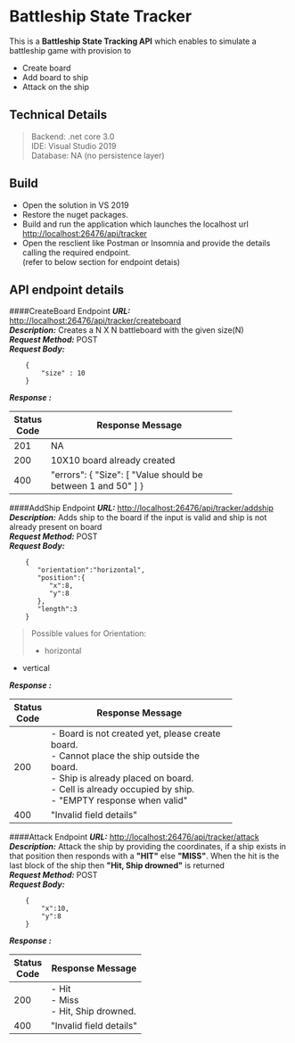 # Battleship State Tracker 

This is a <strong> Battleship State Tracking API</strong> which enables to simulate a battleship game with provision to <br>

- Create board<br>
- Add board to ship<br>
- Attack on the ship


## Technical Details

> Backend: .net core 3.0 <br>
> IDE: Visual Studio 2019 <br>
> Database: NA (no persistence layer)


## Build

- Open the solution in VS 2019
- Restore the nuget packages.
- Build and run the application which launches the localhost url<br>
 <a href="http://localhost:26476/api/tracker"> http://localhost:26476/api/tracker</a>
- Open the resclient like Postman or Insomnia and provide the details calling the required endpoint. <br>(refer to below section for endpoint detais)

## API endpoint details

####CreateBoard Endpoint
***URL:*** <a href="http://localhost:26476/api/tracker/createboard">http://localhost:26476/api/tracker/createboard</a><br>
***Description:*** Creates a N X N battleboard with the given size(N) <br> 
***Request Method:*** POST <br>
***Request Body:*** <br>

		{
			"size" : 10
		}

***Response :***

<table style="width: 400px;">
    <thead>
        <tr>
	<th style="width: 35px;">Status Code</td></th>
        <th>Response Message</td></th>
        </tr>
    </thead>
    <tbody>
        <tr>
	        <td>201</td>
	        <td >NA</td>
        </tr>
         <tr>
	        <td>200</td>
	        <td >10X10 board already created</td>
        </tr>
        <tr>
	        <td>400</td>
	        <td >"errors": {
        "Size": [
            "Value should be between 1 and 50"
        ]
    }</td>
    </tbody>
</table>


####AddShip Endpoint
***URL:*** <a href="http://localhost:26476/api/tracker/addship">http://localhost:26476/api/tracker/addship</a><br>
***Description:*** Adds ship to the board if the input is valid and ship is not already present on board <br> 
***Request Method:*** POST <br>
***Request Body:*** <br>

		{ 
		   "orientation":"horizontal",
		   "position":{ 
		      "x":8,
		      "y":8
		   },
		   "length":3
		}

>Possible values for Orientation:<br>
>
>- horizontal<br>
- vertical<br>


***Response :***

<table style="width: 400px;">
    <thead>
        <tr>
	<th style="width: 35px;">Status Code</td></th>
        <th>Response Message</td></th>
        </tr>
    </thead>
    <tbody>
        <tr>
	        <td>200</td>
	        <td > - Board is not created yet, please create board.<br>
				  - Cannot place the ship outside the board.<br>
				  - Ship is already placed on board.<br>
				  - Cell is already occupied by ship.<br>
				  - "EMPTY response when valid"</td>
        </tr>
        <tr>
	        <td>400</td>
	        <td >"Invalid field details"</td>
    </tbody>
</table>



####Attack Endpoint
***URL:*** <a href="http://localhost:26476/api/tracker/attack">http://localhost:26476/api/tracker/attack</a><br>
***Description:*** Attack the ship by providing the coordinates, if a ship exists in that position then responds with a <strong>"HIT"</strong> else <strong>"MISS"</strong>. When the hit is the last block of the ship then <strong>"Hit, Ship drowned"</strong> is returned<br> 
***Request Method:*** POST <br>
***Request Body:*** <br>

		{
			"x":10,
			"y":8
		}


***Response :***

<table style="width: 400px;">
     <thead>
        <tr>
	<th style="width: 35px;">Status Code</td></th>
        <th>Response Message</td></th>
        </tr>
    </thead>
    </thead>
    <tbody>
        <tr>
	        <td>200</td>
	        <td > - Hit<br>
				  - Miss<br>
				  - Hit, Ship drowned.<br>
				  </td>
        </tr>
        <tr>
	        <td>400</td>
	        <td >"Invalid field details"</td>
    </tbody>
</table>
